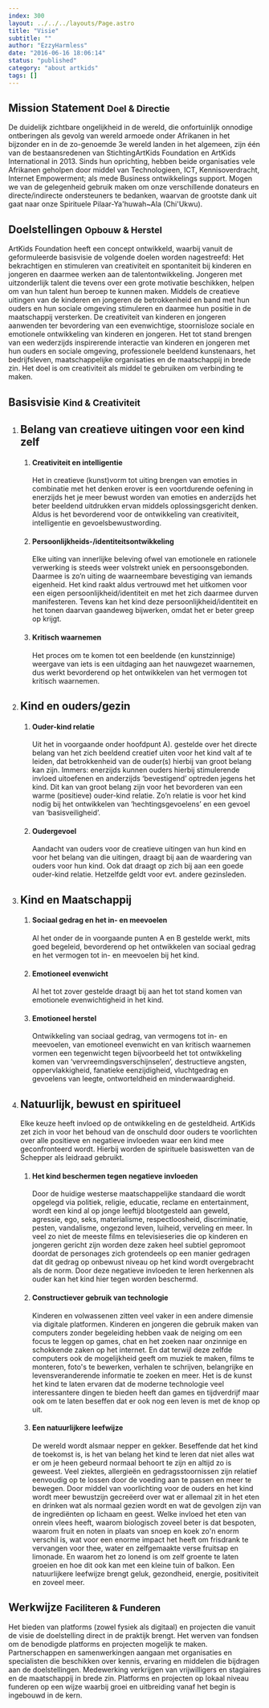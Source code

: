 ```yaml
---
index: 300
layout: ../../../layouts/Page.astro
title: "Visie"
subtitle: ""
author: "EzzyHarmless"
date: "2016-06-16 18:06:14"
status: "published"
category: "about artkids"
tags: []
---
```


## Mission Statement <small class="has-text-calm is-size-4">Doel & Directie</small>

De duidelijk zichtbare ongelijkheid in de wereld, die onfortuinlijk onnodige ontberingen als gevolg van wereld armoede onder Afrikanen in het bijzonder en in de zo-genoemde 3e wereld landen in het algemeen, zijn één van de bestaansredenen van StichtingArtKids Foundation en ArtKids International in 2013\. Sinds hun oprichting, hebben beide organisaties vele Afrikanen geholpen door middel van Technologieen, ICT, Kennisoverdracht, Internet Empowerment; als mede Business ontwikkelings support. Mogen we van de gelegenheid gebruik maken om onze verschillende donateurs en directe/indirecte ondersteuners te bedanken, waarvan de grootste dank uit gaat naar onze Spirituele Pilaar-Ya'huwah~Ala (Chi'Ukwu).

## Doelstellingen <small class="has-text-calm is-size-4">Opbouw & Herstel</small>

ArtKids Foundation heeft een concept ontwikkeld, waarbij vanuit de geformuleerde basisvisie de volgende doelen worden nagestreefd: Het bekrachtigen en stimuleren van creativiteit en spontaniteit bij kinderen en jongeren en daarmee werken aan de talentontwikkeling. Jongeren met uitzonderlijk talent die tevens over een grote motivatie beschikken, helpen om van hun talent hun beroep te kunnen maken. Middels de creatieve uitingen van de kinderen en jongeren de betrokkenheid en band met hun ouders en hun sociale omgeving stimuleren en daarmee hun positie in de maatschappij versterken. De creativiteit van kinderen en jongeren aanwenden ter bevordering van een evenwichtige, stoornisloze sociale en emotionele ontwikkeling van kinderen en jongeren. Het tot stand brengen van een wederzijds inspirerende interactie van kinderen en jongeren met hun ouders en sociale omgeving, professionele beeldend kunstenaars, het bedrijfsleven, maatschappelijke organisaties en de maatschappij in brede zin. Het doel is om creativiteit als middel te gebruiken om verbinding te maken.

## Basisvisie <small class="has-text-calm is-size-4">Kind & Creativiteit</small>

1.  ## Belang van creatieve uitingen voor een kind zelf

    1.  #### Creativiteit en intelligentie

        Het in creatieve (kunst)vorm tot uiting brengen van emoties in combinatie met het denken erover is een voortdurende oefening in enerzijds het je meer bewust worden van emoties en anderzijds het beter beeldend uitdrukken ervan middels oplossingsgericht denken. Aldus is het bevorderend voor de ontwikkeling van creativiteit, intelligentie en gevoelsbewustwording.

    2.  #### Persoonlijkheids-/identiteitsontwikkeling

        Elke uiting van innerlijke beleving ofwel van emotionele en rationele verwerking is steeds weer volstrekt uniek en persoonsgebonden. Daarmee is zo’n uiting de waarneembare bevestiging van iemands eigenheid. Het kind raakt aldus vertrouwd met het uitkomen voor een eigen persoonlijkheid/identiteit en met het zich daarmee durven manifesteren. Tevens kan het kind deze persoonlijkheid/identiteit en het tonen daarvan gaandeweg bijwerken, omdat het er beter greep op krijgt.

    3.  #### Kritisch waarnemen

        Het proces om te komen tot een beeldende (en kunstzinnige) weergave van iets is een uitdaging aan het nauwgezet waarnemen, dus werkt bevorderend op het ontwikkelen van het vermogen tot kritisch waarnemen.

2.  ## Kind en ouders/gezin

    1.  #### Ouder-kind relatie

        Uit het in voorgaande onder hoofdpunt A). gestelde over het directe belang van het zich beeldend creatief uiten voor het kind valt af te leiden, dat betrokkenheid van de ouder(s) hierbij van groot belang kan zijn. Immers: enerzijds kunnen ouders hierbij stimulerende invloed uitoefenen en anderzijds ‘bevestigend’ optreden jegens het kind. Dit kan van groot belang zijn voor het bevorderen van een warme (positieve) ouder-kind relatie. Zo’n relatie is voor het kind nodig bij het ontwikkelen van ’hechtingsgevoelens’ en een gevoel van ‘basisveiligheid’.

    2.  #### Oudergevoel

        Aandacht van ouders voor de creatieve uitingen van hun kind en voor het belang van die uitingen, draagt bij aan de waardering van ouders voor hun kind. Ook dat draagt op zich bij aan een goede ouder-kind relatie. Hetzelfde geldt voor evt. andere gezinsleden.

3.  ## Kind en Maatschappij

    1.  #### Sociaal gedrag en het in- en meevoelen

        Al het onder de in voorgaande punten A en B gestelde werkt, mits goed begeleid, bevorderend op het ontwikkelen van sociaal gedrag en het vermogen tot in- en meevoelen bij het kind.

    2.  #### Emotioneel evenwicht

        Al het tot zover gestelde draagt bij aan het tot stand komen van emotionele evenwichtigheid in het kind.

    3.  #### Emotioneel herstel

        Ontwikkeling van sociaal gedrag, van vermogens tot in- en meevoelen, van emotioneel evenwicht en van kritisch waarnemen vormen een tegenwicht tegen bijvoorbeeld het tot ontwikkeling komen van ‘vervreemdingsverschijnselen’, destructieve angsten, oppervlakkigheid, fanatieke eenzijdigheid, vluchtgedrag en gevoelens van leegte, ontworteldheid en minderwaardigheid.

4.  ## Natuurlijk, bewust en spiritueel

    Elke keuze heeft invloed op de ontwikkeling en de gesteldheid. ArtKids zet zich in voor het behoud van de onschuld door ouders te voorlichten over alle positieve en negatieve invloeden waar een kind mee geconfronteerd wordt. Hierbij worden de spirituele basiswetten van de Schepper als leidraad gebruikt.

    1.  #### Het kind beschermen tegen negatieve invloeden

        Door de huidige westerse maatschappelijke standaard die wordt opgelegd via politiek, religie, educatie, reclame en entertainment, wordt een kind al op jonge leeftijd blootgesteld aan geweld, agressie, ego, seks, materialisme, respectloosheid, discriminatie, pesten, vandalisme, ongezond leven, luiheid, verveling en meer. In veel zo niet de meeste films en televisieseries die op kinderen en jongeren gericht zijn worden deze zaken heel subtiel gepromoot doordat de personages zich grotendeels op een manier gedragen dat dit gedrag op onbewust niveau op het kind wordt overgebracht als de norm. Door deze negatieve invloeden te leren herkennen als ouder kan het kind hier tegen worden beschermd.

    2.  #### Constructiever gebruik van technologie

        Kinderen en volwassenen zitten veel vaker in een andere dimensie via digitale platformen. Kinderen en jongeren die gebruik maken van computers zonder begeleiding hebben vaak de neiging om een focus te leggen op games, chat en het zoeken naar onzinnige en schokkende zaken op het internet. En dat terwijl deze zelfde computers ook de mogelijkheid geeft om muziek te maken, films te monteren, foto's te bewerken, verhalen te schrijven, belangrijke en levensveranderende informatie te zoeken en meer. Het is de kunst het kind te laten ervaren dat de moderne technologie veel interessantere dingen te bieden heeft dan games en tijdverdrijf maar ook om te laten beseffen dat er ook nog een leven is met de knop op uit.

    3.  #### Een natuurlijkere leefwijze

        De wereld wordt alsmaar nepper en gekker. Beseffende dat het kind de toekomst is, is het van belang het kind te leren dat niet alles wat er om je heen gebeurd normaal behoort te zijn en altijd zo is geweest. Veel ziektes, allergieën en gedragsstoornissen zijn relatief eenvoudig op te lossen door de voeding aan te passen en meer te bewegen. Door middel van voorlichting voor de ouders en het kind wordt meer bewustzijn gecreëerd over wat er allemaal zit in het eten en drinken wat als normaal gezien wordt en wat de gevolgen zijn van de ingrediënten op lichaam en geest. Welke invloed het eten van onrein vlees heeft, waarom biologisch zoveel beter is dat bespoten, waarom fruit en noten in plaats van snoep en koek zo'n enorm verschil is, wat voor een enorme impact het heeft om frisdrank te vervangen voor thee, water en zelfgemaakte verse fruitsap en limonade. En waarom het zo lonend is om zelf groente te laten groeien en hoe dit ook kan met een kleine tuin of balkon. Een natuurlijkere leefwijze brengt geluk, gezondheid, energie, positiviteit en zoveel meer.

## Werkwijze <small class="has-text-calm is-size-4">Faciliteren & Funderen</small>

Het bieden van platforms (zowel fysiek als digitaal) en projecten die vanuit de visie de doelstelling direct in de praktijk brengt. Het werven van fondsen om de benodigde platforms en projecten mogelijk te maken. Partnerschappen en samenwerkingen aangaan met organisaties en specialisten die beschikken over kennis, ervaring en middelen die bijdragen aan de doelstellingen. Medewerking verkrijgen van vrijwilligers en stagiaires en de maatschappij in brede zin. Platforms en projecten op lokaal niveau funderen op een wijze waarbij groei en uitbreiding vanaf het begin is ingebouwd in de kern.